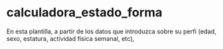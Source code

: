 # calculadora_estado_forma
En esta plantilla, a partir de los datos que introduzca sobre su perfi (edad, sexo, estatura, actividad física semanal, etc),
